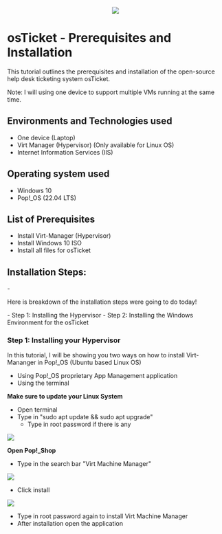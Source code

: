 <p align="center">
<img src="https://github.com/jrgomez21/osTicket-prereqs/assets/173424242/805a4a0f-2297-43da-889c-b4b551e7203b"
</p>

<h1> osTicket - Prerequisites and Installation </h1>

This tutorial outlines the prerequisites and installation of the open-source help desk ticketing system osTicket.

Note: I will using one device to support multiple VMs running at the same time.

<h2> Environments and Technologies used </h2>

- One device (Laptop)
- Virt Manager (Hypervisor) (Only available for Linux OS)
- Internet Information Services (IIS)

<h2> Operating system used </h2>

- Windows 10
- Pop!_OS (22.04 LTS)

<h2> List of Prerequisites </h2>

- Install Virt-Manager (Hypervisor)
- Install Windows 10 ISO
- Install all files for osTicket

<h2> Installation Steps: </h2>
   - <p> Here is breakdown of the installation steps were going to do today! </p>
      - Step 1: Installing the Hypervisor
      - Step 2: Installing the Windows Environment for the osTicket
      
<h3> Step 1: Installing your Hypervisor </h3>

In this tutorial, I will be showing you two ways on how to install Virt-Mananger in Pop!_OS (Ubuntu based Linux OS)

- Using Pop!_OS proprietary App Management application
- Using the terminal
   
<b> Make sure to update your Linux System </b>
   - Open terminal
   - Type in "sudo apt update && sudo apt upgrade"
      - Type in root password if there is any
<p>
   <img src="https://github.com/jrgomez21/osTicket-prereqs/assets/173424242/18f292ab-5d81-4adf-ab49-02632d353d01"
</p>

<b> Open Pop!_Shop </b>
   - Type in the search bar "Virt Machine Manager"
<p>
   <img src="https://github.com/jrgomez21/osTicket-prereqs/assets/173424242/6e8e20a7-a91b-4d70-8320-ed71a1bcdd6a"
</p>

   - Click install
<p> 
   <img src="https://github.com/jrgomez21/osTicket-prereqs/assets/173424242/2601c61c-fd43-42e9-ae1c-8731a090f3e8"
</p>
   
- Type in root password again to install Virt Machine Manager
- After installation open the application

<p> 
   <img src=""
</p>
